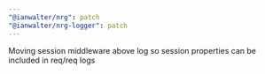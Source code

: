 ```yaml
---
"@ianwalter/nrg": patch
"@ianwalter/nrg-logger": patch
---
```


Moving session middleware above log so session properties can be included in req/req logs
